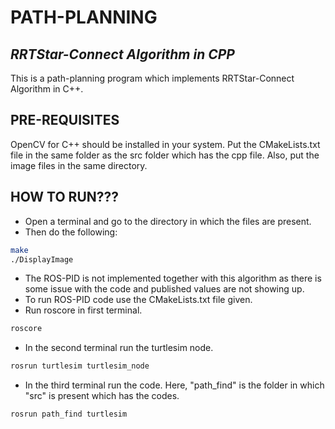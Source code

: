 # PATH-PLANNING
## _RRTStar-Connect Algorithm in CPP_

This is a path-planning program which implements RRTStar-Connect Algorithm in C++.

## PRE-REQUISITES
OpenCV for C++ should be installed in your system. Put the CMakeLists.txt file in the same folder as the src folder which has the cpp file. Also, put the image files in the same directory.

## HOW TO RUN???

- Open a terminal and go to the directory in which the files are present.
- Then do the following: 
```sh
make
./DisplayImage
```
- The ROS-PID is not implemented together with this algorithm as there is some issue with the code and published values are not showing up.
- To run ROS-PID code use the CMakeLists.txt file given.
- Run roscore in first terminal.
```sh
roscore
```
- In the second terminal run the turtlesim node.
```sh
rosrun turtlesim turtlesim_node
```
- In the third terminal run the code. Here, "path_find" is the folder in which "src" is present which has the codes.
```sh
rosrun path_find turtlesim
```
